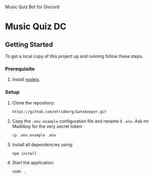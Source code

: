 #
Music Quiz Bot for Discord

# Music Quiz DC

## Getting Started

To get a local copy of this project up and running follow these steps.

### Prerequisite

1. Install [nodejs](https://nodejs.org/en/download/).

### Setup

1. Clone the repository:

   ```sh
   https://github.com/mfridberg/Gatekeeper.git
   ```

2. Copy the `.env.example` configuration file and rename it `.env`. Ask mr Madiiboy for the very secret token:

   ```sh
   cp .env.example .env
   ```

3. Install all dependencies using:

   ```sh
   npm install
   ```

4. Start the application:
   ```sh
   node .
   ```